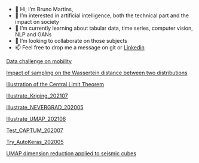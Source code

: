 - 👋 Hi, I’m Bruno Martins,
- 👀 I’m interested in artificial intelligence, both the technical part and the impact on society
- 🌱 I’m currently learning about tabular data, time series, computer vision, NLP and GANs
- 💞️ I’m looking to collaborate on those subjects
- 📫 Feel free to drop me a message on git or [Linkedin](https://www.linkedin.com/in/bruno-van-dunem-martins-10a7252/)

[Data challenge on mobility](https://github.com/BrunoVDM/Notebooks/blob/main/Challenge_20190413.py)

[Impact of sampling on the Wassertein distance between two distributions](https://github.com/BrunoVDM/Notebooks/blob/main/Compare_Two_Distributions_Wasserstein_Distance_202112.py)

[Illustration of the Central Limit Theorem](https://github.com/BrunoVDM/Notebooks/blob/main/Illustrate_Central_Limit_Theorem_202112.py)

[Illustrate_Kriging_202107](https://github.com/BrunoVDM/Notebooks/blob/main/Illustrate_Kriging_202107.py)

[Illustrate_NEVERGRAD_202005](https://github.com/BrunoVDM/Notebooks/blob/main/Illustrate_NEVERGRAD_202005.py)

[Illustrate_UMAP_202106](https://github.com/BrunoVDM/Notebooks/blob/main/Illustrate_UMAP_202106.py)

[Test_CAPTUM_202007](https://github.com/BrunoVDM/Notebooks/blob/main/Test_CAPTUM_202007.py)

[Try_AutoKeras_202005](https://github.com/BrunoVDM/Notebooks/blob/main/Try_AutoKeras_202005.py)

[UMAP dimension reduction applied to seismic cubes](https://github.com/BrunoVDM/Notebooks/blob/main/Try_UMAP_on_Seismic_data_202006.py)
<!---
BrunoVDM/BrunoVDM is a ✨ special ✨ repository because its `README.md` (this file) appears on your GitHub profile.
You can click the Preview link to take a look at your changes
--->
